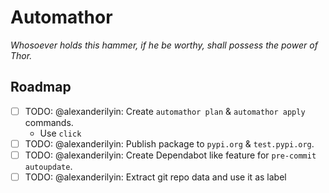 # Automathor

_Whosoever holds this hammer, if he be worthy, shall possess the power of Thor._

## Roadmap

- [ ] TODO: @alexanderilyin: Create `automathor plan` & `automathor apply` commands.
  - Use `click`
- [ ] TODO: @alexanderilyin: Publish package to `pypi.org` & `test.pypi.org`.
- [ ] TODO: @alexanderilyin: Create Dependabot like feature for `pre-commit autoupdate`.
- [ ] TODO: @alexanderilyin: Extract git repo data and use it as label

